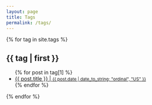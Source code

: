 ```yaml
---
layout: page
title: Tags
permalink: /tags/
---
```


<div class="tags-expo-section">
    {% for tag in site.tags %}
    <b><h2 id="{{ tag[0] | slugify }}">{{ tag | first }}</h2></b>
    <ul class="tags-expo-posts">
      {% for post in tag[1] %}
        <a class="post-title" href="{{ site.baseurl }}{{ post.url }}">
      <li>
        {{ post.title }} | 
      <small class="post-date">
      {{ post.date | date_to_string: "ordinal", "US" }}
      </small>
      </li>
      </a>
      {% endfor %}
    </ul>
    {% endfor %}
  </div>